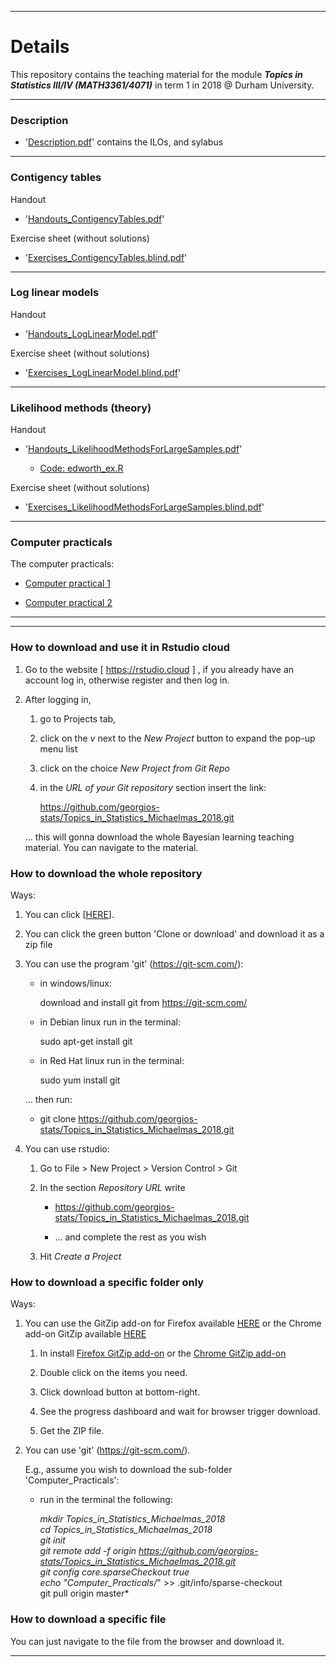 <!-- -------------------------------------------------------------------------------- -->

<!-- Copyright 2017 Georgios Karagiannis -->

<!-- georgios.karagiannis@durham.ac.uk -->
<!-- Assistant Professor -->
<!-- Department of Mathematical Sciences, Durham University, Durham,  UK  -->

<!-- This file is part of Topics in Statistics III/IV (MATH3361/4071) Michaelmas term 2018  -->
<!-- which is the material of the course Topics in Statistics III/IV (MATH3361/4071) -->
<!-- taught by Georgios P. Katagiannis in the Department of Mathematical Sciences   -->
<!-- in the University of Durham  in Michaelmas term in 2018 -->

<!-- Topics_in_Statistics_Michaelmas_2018 is free software: you8can redistribute it and/or modify -->
<!-- it under the terms of the GNU General Public License as published by -->
<!-- the Free Software Foundation version 3 of the License. -->

<!-- Topics_in_Statistics_Michaelmas_2018 is distributed in the hope that it will be useful, -->
<!-- but WITHOUT ANY WARRANTY; without even the implied warranty of -->
<!-- MERCHANTABILITY or FITNESS FOR A PARTICULAR PURPOSE.  See the -->
<!-- GNU General Public License for more details. -->

<!-- You should have received a copy of the GNU General Public License -->
<!-- along with Bayesian_Statistics  If not, see <http://www.gnu.org/licenses/>. -->

<!-- -------------------------------------------------------------------------------- -->

------------------------------------------------------------------------

# Details

This repository contains the teaching material for the module ***Topics in Statistics III/IV (MATH3361/4071)*** in term 1 in 2018 @ Durham University.

------------------------------------------------------------------------

### Description

-   '[Description.pdf](https://github.com/georgios-stats/Topics_in_Statistics_Michaelmas_2018/blob/master/Description.pdf)' contains the ILOs, and sylabus

------------------------------------------------------------------------

### Contigency tables

Handout

-   '[Handouts_ContigencyTables.pdf](https://github.com/georgios-stats/Topics_in_Statistics_Michaelmas_2018/blob/master/Contigency_tables/Handouts_ContigencyTables.pdf)'  

Exercise sheet (without solutions)

-   '[Exercises_ContigencyTables.blind.pdf](https://github.com/georgios-stats/Topics_in_Statistics_Michaelmas_2018/blob/master/Contigency_tables/Exercises_ContigencyTables.blind.pdf)'  

------------------------------------------------------------------------

### Log linear models

Handout

- '[Handouts_LogLinearModel.pdf](https://github.com/georgios-stats/Topics_in_Statistics_Michaelmas_2018/blob/master/Log_Linear_Model/Handouts_LogLinearModel.pdf)'  

Exercise sheet (without solutions)

- '[Exercises_LogLinearModel.blind.pdf](https://github.com/georgios-stats/Topics_in_Statistics_Michaelmas_2018/blob/master/Log_Linear_Model/Exercises_LogLinearModel.blind.pdf)'  

------------------------------------------------------------------------

### Likelihood methods (theory)

Handout

- '[Handouts_LikelihoodMethodsForLargeSamples.pdf](https://github.com/georgios-stats/Topics_in_Statistics_Michaelmas_2018/blob/master/Likelihood_Methods/Handouts_LikelihoodMethodsForLargeSamples.pdf)'  

  - [Code: edworth_ex.R](https://github.com/georgios-stats/Topics_in_Statistics_Michaelmas_2018/blob/master/edworth_ex/edworth_ex.R)

Exercise sheet (without solutions)

- '[Exercises_LikelihoodMethodsForLargeSamples.blind.pdf](https://github.com/georgios-stats/Topics_in_Statistics_Michaelmas_2018/blob/master/Likelihood_Methods/Exercises_LikelihoodMethodsForLargeSamples.blind.pdf)' 


------------------------------------------------------------------------


### Computer practicals  

The computer practicals:

- [Computer practical 1](http://htmlpreview.github.io/?https://github.com/georgios-stats/Topics_in_Statistics_Michaelmas_2018/blob/master/Computer_Practicals/ComputerPractical_1.nb.html)  

- [Computer practical 2](http://htmlpreview.github.io/?https://github.com/georgios-stats/Topics_in_Statistics_Michaelmas_2018/blob/master/Computer_Practicals/ComputerPractical_2.nb.html)  

---  

---  


### How to download and use it in Rstudio cloud 

1. Go to the website [ <https://rstudio.cloud> ] , if you already have an account log in, otherwise register and then log in.  

2. After logging in,  
    
    1. go to Projects tab, 
    
    2. click on the *v* next to the *New Project* button to expand the pop-up menu list  
    
    3. click on the choice *New Project from Git Repo*  
    
    4. in the *URL of your Git repository* section insert the link: 
        
        <https://github.com/georgios-stats/Topics_in_Statistics_Michaelmas_2018.git> 

    ... this will gonna download the whole Bayesian learning teaching material. You can navigate to the material.  

### How to download the whole repository

Ways:

1. You can click [[HERE](https://github.com/georgios-stats/Topics_in_Statistics_Michaelmas_2018/archive/master.zip)].

2. You can click the green button 'Clone or download' and download it as a zip file

3. You can use the program 'git' (<https://git-scm.com/>):
    
    -   in windows/linux: 
    
        download and install git from https://git-scm.com/
    
    -   in Debian linux run in the terminal: 
    
        sudo apt-get install git
    
    -   in Red Hat linux run in the terminal: 
    
        sudo yum install git
    
    ... then run:

    -   git clone https://github.com/georgios-stats/Topics_in_Statistics_Michaelmas_2018.git

4. You can use rstudio:

    1.  Go to File &gt; New Project &gt; Version Control &gt; Git
    
    2.  In the section *Repository URL* write
        
        -   <https://github.com/georgios-stats/Topics_in_Statistics_Michaelmas_2018.git>
        
        -   … and complete the rest as you wish
    
    3.  Hit *Create a Project*

### How to download a specific folder only

Ways:

1. You can use the GitZip add-on for Firefox available [HERE](https://www.google.com/url?sa=t&rct=j&q=&esrc=s&source=web&cd=3&cad=rja&uact=8&ved=2ahUKEwias52xjd3nAhXPUs0KHeXHCEUQFjACegQIAhAB&url=https%3A%2F%2Faddons.mozilla.org%2Fen-US%2Ffirefox%2Faddon%2Fgitzip%2F&usg=AOvVaw37servrJ29tuNcx9dIQDqy) or the Chrome add-on GitZip available [HERE](https://www.google.com/url?sa=t&rct=j&q=&esrc=s&source=web&cd=2&cad=rja&uact=8&ved=2ahUKEwias52xjd3nAhXPUs0KHeXHCEUQFjABegQIARAB&url=https%3A%2F%2Fchrome.google.com%2Fwebstore%2Fdetail%2Fgitzip-for-github%2Fffabmkklhbepgcgfonabamgnfafbdlkn%3Fhl%3Den&usg=AOvVaw1Pn3VXuXz1Fphl7dsPEhDS)

    1. In install [Firefox GitZip add-on](https://www.google.com/url?sa=t&rct=j&q=&esrc=s&source=web&cd=3&cad=rja&uact=8&ved=2ahUKEwias52xjd3nAhXPUs0KHeXHCEUQFjACegQIAhAB&url=https%3A%2F%2Faddons.mozilla.org%2Fen-US%2Ffirefox%2Faddon%2Fgitzip%2F&usg=AOvVaw37servrJ29tuNcx9dIQDqy) or the [Chrome GitZip add-on](https://www.google.com/url?sa=t&rct=j&q=&esrc=s&source=web&cd=2&cad=rja&uact=8&ved=2ahUKEwias52xjd3nAhXPUs0KHeXHCEUQFjABegQIARAB&url=https%3A%2F%2Fchrome.google.com%2Fwebstore%2Fdetail%2Fgitzip-for-github%2Fffabmkklhbepgcgfonabamgnfafbdlkn%3Fhl%3Den&usg=AOvVaw1Pn3VXuXz1Fphl7dsPEhDS)  

    2. Double click on the items you need.  
    
    3. Click download button at bottom-right.  
    
    4. See the progress dashboard and wait for browser trigger download.  
    
    5. Get the ZIP file.  

2. You can use 'git' (<https://git-scm.com/>). 

    E.g., assume you wish to download the sub-folder 'Computer_Practicals':

    -   run in the terminal the following:
        
        *mkdir Topics_in_Statistics_Michaelmas_2018  
        cd Topics_in_Statistics_Michaelmas_2018  
        git init  
        git remote add -f origin https://github.com/georgios-stats/Topics_in_Statistics_Michaelmas_2018.git  
        git config core.sparseCheckout true  
        echo "Computer_Practicals/*" >> .git/info/sparse-checkout  
        git pull origin master*

### How to download a specific file

You can just navigate to the file from the browser and download it.


------------------------------------------------------------------------






